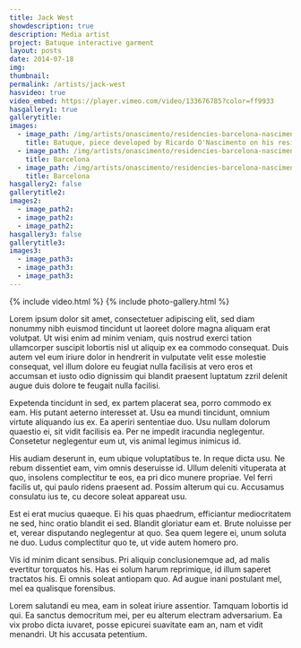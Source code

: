 ```yaml
---
title: Jack West
showdescription: true
description: Media artist
project: Batuque interactive garment
layout: posts
date: 2014-07-18
img: 
thumbnail: 
permalink: /artists/jack-west
hasvideo: true
video_embed: https://player.vimeo.com/video/133676785?color=ff9933
hasgallery1: true   
gallerytitle: 
images:
  - image_path: /img/artists/onascimento/residencies-barcelona-nascimento
    title: Batuque, piece developed by Ricardo O'Nascimento on his residency @ Fab Lab Barcelona
  - image_path: /img/artists/onascimento/residencies-barcelona-nascimento-3
    title: Barcelona
  - image_path: /img/artists/onascimento/residencies-barcelona-nascimento-2
    title: Barcelona
hasgallery2: false       
gallerytitle2:  
images2:
  - image_path2: 
  - image_path2: 
  - image_path2: 
hasgallery3: false    
gallerytitle3:  
images3:
  - image_path3: 
  - image_path3: 
  - image_path3:    
---
```


{% include video.html %}
{% include photo-gallery.html %}

Lorem ipsum dolor sit amet, consectetuer adipiscing elit, sed diam nonummy nibh euismod tincidunt ut laoreet dolore magna aliquam erat volutpat. Ut wisi enim ad minim veniam, quis nostrud exerci tation ullamcorper suscipit lobortis nisl ut aliquip ex ea commodo consequat. Duis autem vel eum iriure dolor in hendrerit in vulputate velit esse molestie consequat, vel illum dolore eu feugiat nulla facilisis at vero eros et accumsan et iusto odio dignissim qui blandit praesent luptatum zzril delenit augue duis dolore te feugait nulla facilisi.

Expetenda tincidunt in sed, ex partem placerat sea, porro commodo ex eam. His putant aeterno interesset at. Usu ea mundi tincidunt, omnium virtute aliquando ius ex. Ea aperiri sententiae duo. Usu nullam dolorum quaestio ei, sit vidit facilisis ea. Per ne impedit iracundia neglegentur. Consetetur neglegentur eum ut, vis animal legimus inimicus id.

His audiam deserunt in, eum ubique voluptatibus te. In reque dicta usu. Ne rebum dissentiet eam, vim omnis deseruisse id. Ullum deleniti vituperata at quo, insolens complectitur te eos, ea pri dico munere propriae. Vel ferri facilis ut, qui paulo ridens praesent ad. Possim alterum qui cu. Accusamus consulatu ius te, cu decore soleat appareat usu.

Est ei erat mucius quaeque. Ei his quas phaedrum, efficiantur mediocritatem ne sed, hinc oratio blandit ei sed. Blandit gloriatur eam et. Brute noluisse per et, verear disputando neglegentur at quo. Sea quem legere ei, unum soluta ne duo. Ludus complectitur quo te, ut vide autem homero pro.

Vis id minim dicant sensibus. Pri aliquip conclusionemque ad, ad malis evertitur torquatos his. Has ei solum harum reprimique, id illum saperet tractatos his. Ei omnis soleat antiopam quo. Ad augue inani postulant mel, mel ea qualisque forensibus.

Lorem salutandi eu mea, eam in soleat iriure assentior. Tamquam lobortis id qui. Ea sanctus democritum mei, per eu alterum electram adversarium. Ea vix probo dicta iuvaret, posse epicurei suavitate eam an, nam et vidit menandri. Ut his accusata petentium.  






